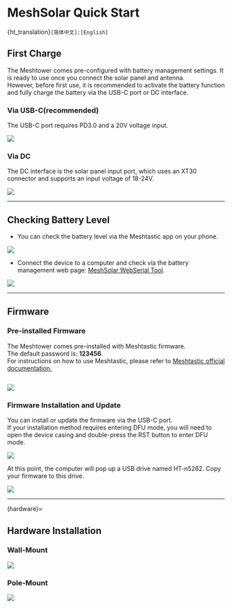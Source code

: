 # MeshSolar Quick Start
{ht_translation}`[简体中文]:[English]`

## First Charge
The Meshtower comes pre-configured with battery management settings. It is ready to use once you connect the solar panel and antenna.<br>
However, before first use, it is recommended to activate the battery function and fully charge the battery via the USB-C port or DC interface.
### Via USB-C(recommended)
The USB-C port requires PD3.0 and a 20V voltage input.

![](img/quick_start/07.png)

### Via DC
The DC interface is the solar panel input port, which uses an XT30 connector and supports an input voltage of 18-24V.

![](img/quick_start/08.jpg)

--------------------------------

## Checking Battery Level
- You can check the battery level via the Meshtastic app on your phone.

![](img/quick_start/09.jpg)

- Connect the device to a computer and check via the battery management web page: [MeshSolar WebSerial Tool](https://flash.nmiot.net:3333/).

![](img/quick_start/13.jpg)

--------------------------------

## Firmware
### Pre-installed Firmware
The Meshtower comes pre-installed with Meshtastic firmware.<br>
The default password is: **123456**.<br>
For instructions on how to use Meshtastic, please refer to [Meshtastic official documentation.](https://meshtastic.org/docs/introduction/)

``` {tip} If the serial port cannot be detected, the device may have entered low-power mode. Please press the RST button once to restart the device and connect to it before it enters low-power mode again.
```

![](img/quick_start/02.png)

### Firmware Installation and Update
You can install or update the firmware via the USB-C port.<br>
If your installation method requires entering DFU mode, you will need to open the device casing and double-press the RST button to enter DFU mode.

![](img/quick_start/02.png)

At this point, the computer will pop up a USB drive named HT-n5262. Copy your firmware to this drive.

![](img/quick_start/11.jpg)

--------------------------------------

(hardware)=

## Hardware Installation
### Wall-Mount

![](img/quick_start/04.jpg)

### Pole-Mount

![](img/quick_start/05.jpg)
